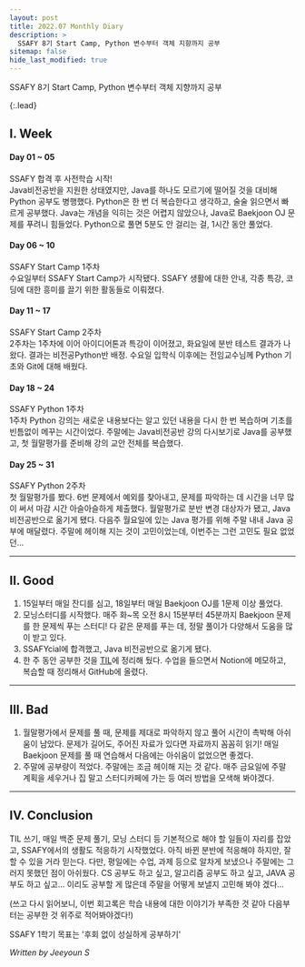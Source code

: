 ```yaml
---
layout: post
title: 2022.07 Monthly Diary
description: >
  SSAFY 8기 Start Camp, Python 변수부터 객체 지향까지 공부
sitemap: false
hide_last_modified: true
---
```


SSAFY 8기 Start Camp, Python 변수부터 객체 지향까지 공부

{:.lead}

## I. Week
#### Day 01 ~ 05
SSAFY 합격 후 사전학습 시작!  
Java비전공반을 지원한 상태였지만, Java를 하나도 모르기에 떨어질 것을 대비해 Python 공부도 병행했다. Python은 한 번 더 복습한다고 생각하고, 술술 읽으면서 빠르게 공부했다. Java는 개념을 익히는 것은 어렵지 않았으나, Java로 Baekjoon OJ 문제를 푸려니 힘들었다. Python으로 풀면 5분도 안 걸리는 걸, 1시간 동안 풀었다.  

#### Day 06 ~ 10
SSAFY Start Camp 1주차  
수요일부터 SSAFY Start Camp가 시작됐다. SSAFY 생활에 대한 안내, 각종 특강, 코딩에 대한 흥미를 끌기 위한 활동들로 이뤄졌다.  

#### Day 11 ~ 17
SSAFY Start Camp 2주차  
2주차는 1주차에 이어 아이디어톤과 특강이 이어졌고, 화요일에 분반 테스트 결과가 나왔다. 결과는 비전공Python반 배정. 수요일 입학식 이후에는 전임교수님께 Python 기초와 Git에 대해 배웠다.  

#### Day 18 ~ 24
SSAFY Python 1주차  
1주차 Python 강의는 새로운 내용보다는 알고 있던 내용을 다시 한 번 복습하며 기초를 빈틈없이 메꾸는 시간이었다. 주말에는 Java비전공반 강의 다시보기로 Java를 공부했고, 첫 월말평가를 준비해 강의 교안 전체를 복습했다.  

#### Day 25 ~ 31
SSAFY Python 2주차  
첫 월말평가를 봤다. 6번 문제에서 예외를 찾아내고, 문제를 파악하는 데 시간을 너무 많이 써서 마감 시간 아슬아슬하게 제출했다. 월말평가로 분반 변경 대상자가 됐고, Java 비전공반으로 옮기게 됐다. 다음주 월요일에 있는 Java 평가를 위해 주말 내내 Java 공부에 매달렸다. 주말에 헤이해 지는 것이 고민이었는데, 이번주는 그런 고민도 필요 없었던...

---

## II. Good
1. 15일부터 매일 잔디를 심고, 18일부터 매일 Baekjoon OJ를 1문제 이상 풀었다.
2. 모닝스터디를 시작했다. 매주 화~목 오전 8시 15분부터 45분까지 Baekjoon 문제를 한 문제씩 푸는 스터디! 다 같은 문제를 푸는 데, 정말 풀이가 다양해서 도움을 많이 받고 있다.
3. SSAFYcial에 합격했고, Java 비전공반으로 옮기게 됐다.
4. 한 주 동안 공부한 것을 [TIL](https://keen-tarsal-f3c.notion.site/TIL-Today-I-Learned-d9c70648bdaa44698286fd9380a14aa2)에 정리해 뒀다. 수업을 들으면서 Notion에 메모하고, 복습할 때 정리해서 GitHub에 올렸다.

---

## III. Bad
1. 월말평가에서 문제를 풀 때, 문제를 제대로 파악하지 않고 풀어 시간이 촉박해 아쉬움이 남았다. 문제가 길어도, 주어진 자료가 있다면 자료까지 꼼꼼히 읽기! 매일 Baekjoon 문제를 풀 때 연습해서 다음에는 아쉬움이 없었으면 좋겠다.   
2. 주말에 공부량이 적었다. 주말에는 조금 헤이해 지는 것 같다. 매주 금요일에 주말 계획을 세우거나 집 말고 스터디카페에 가는 등 여러 방법을 모색해 봐야겠다.

---

## IV. Conclusion
TIL 쓰기, 매일 백준 문제 풀기, 모닝 스터디 등 기본적으로 해야 할 일들이 자리를 잡았고, SSAFY에서의 생활도 적응하기 시작했었다. 아직 바뀐 분반에 적응해야 하지만, 잘할 수 있을 거라 믿는다. 다만, 평일에는 수업, 과제 등으로 알차게 보냈으나 주말에는 그러지 못했던 점이 아쉬웠다. CS 공부도 하고 싶고, 알고리즘 공부도 하고 싶고, JAVA 공부도 하고 싶고... 이리도 공부할 게 많은데 주말을 어떻게 보낼지 고민해 봐야 겠다...

(쓰고 다시 읽어보니, 이번 회고록은 학습 내용에 대한 이야기가 부족한 것 같아 다음부터는 공부한 것 위주로 적어봐야겠다!)

SSAFY 1학기 목표는 '후회 없이 성실하게 공부하기'  

_Written by Jeeyoun S_
